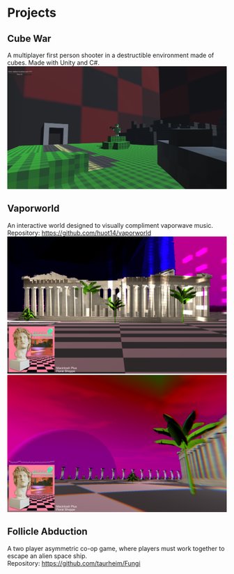 
# Projects

## Cube War
A multiplayer first person shooter in a destructible environment made of cubes. Made with Unity and C#.
![image](cubewar1.PNG)

## Vaporworld
An interactive world designed to visually compliment vaporwave music.      
Repository: <https://github.com/huot14/vaporworld>       
![image](vprwrld3.png)
![image](vprwrld2.png)

## Follicle Abduction
A two player asymmetric co-op game, where players must work together to escape an alien space ship.    
Repository: <https://github.com/taurheim/Fungi>       



